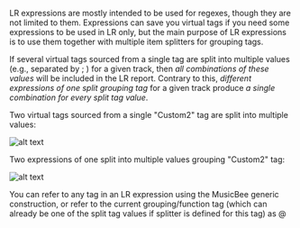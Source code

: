 LR expressions are mostly intended to be used for regexes, though they are not limited to them. Expressions can save you virtual tags if you need some expressions to be used in LR only, but the main purpose of LR expressions is to use them together with multiple item splitters for grouping tags.

If several virtual tags sourced from a single tag are split into multiple values (e.g., separated by ; ) for a given track, then *all combinations of these values* will be included in the LR report. Contrary to this, *different expressions of one split grouping tag* for a given track produce *a single combination for every split tag value*.

Two virtual tags sourced from a single "Custom2" tag are split into multiple values:

![alt text][1]

Two expressions of one split into multiple values grouping "Custom2" tag:

![alt text][2]

You can refer to any tag in an LR expression using the MusicBee generic <Tag Name> construction, or refer to the current grouping/function tag (which can already be one of the split tag values if splitter is defined for this tag) as \@

  [1]: https://i.imgur.com/M2TEiRP.png
  [2]: https://i.imgur.com/rgWTVYY.png

